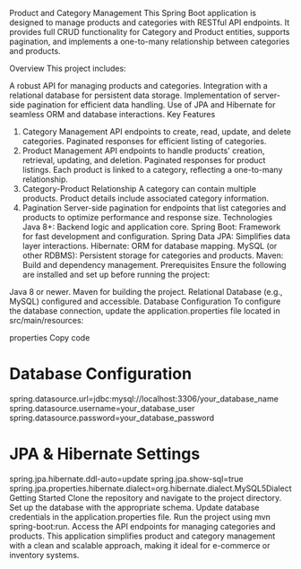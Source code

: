 Product and Category Management
This Spring Boot application is designed to manage products and categories with RESTful API endpoints. It provides full CRUD functionality for Category and Product entities, supports pagination, and implements a one-to-many relationship between categories and products.

Overview
This project includes:

A robust API for managing products and categories.
Integration with a relational database for persistent data storage.
Implementation of server-side pagination for efficient data handling.
Use of JPA and Hibernate for seamless ORM and database interactions.
Key Features
1. Category Management
API endpoints to create, read, update, and delete categories.
Paginated responses for efficient listing of categories.
2. Product Management
API endpoints to handle products' creation, retrieval, updating, and deletion.
Paginated responses for product listings.
Each product is linked to a category, reflecting a one-to-many relationship.
3. Category-Product Relationship
A category can contain multiple products.
Product details include associated category information.
4. Pagination
Server-side pagination for endpoints that list categories and products to optimize performance and response size.
Technologies
Java 8+: Backend logic and application core.
Spring Boot: Framework for fast development and configuration.
Spring Data JPA: Simplifies data layer interactions.
Hibernate: ORM for database mapping.
MySQL (or other RDBMS): Persistent storage for categories and products.
Maven: Build and dependency management.
Prerequisites
Ensure the following are installed and set up before running the project:

Java 8 or newer.
Maven for building the project.
Relational Database (e.g., MySQL) configured and accessible.
Database Configuration
To configure the database connection, update the application.properties file located in src/main/resources:

properties
Copy code
# Database Configuration
spring.datasource.url=jdbc:mysql://localhost:3306/your_database_name
spring.datasource.username=your_database_user
spring.datasource.password=your_database_password

# JPA & Hibernate Settings
spring.jpa.hibernate.ddl-auto=update
spring.jpa.show-sql=true
spring.jpa.properties.hibernate.dialect=org.hibernate.dialect.MySQL5Dialect
Getting Started
Clone the repository and navigate to the project directory.
Set up the database with the appropriate schema.
Update database credentials in the application.properties file.
Run the project using mvn spring-boot:run.
Access the API endpoints for managing categories and products.
This application simplifies product and category management with a clean and scalable approach, making it ideal for e-commerce or inventory systems.
